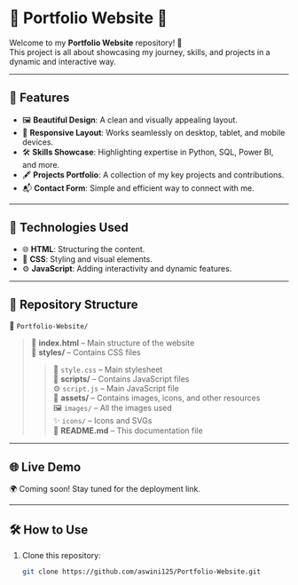 # 🌟 Portfolio Website 🌟

Welcome to my **Portfolio Website** repository! 🚀  
This project is all about showcasing my journey, skills, and projects in a dynamic and interactive way.  

---

## 🎨 **Features**  
- 🖼️ **Beautiful Design**: A clean and visually appealing layout.  
- 📱 **Responsive Layout**: Works seamlessly on desktop, tablet, and mobile devices.  
- 🛠️ **Skills Showcase**: Highlighting expertise in Python, SQL, Power BI, and more.  
- 🖋️ **Projects Portfolio**: A collection of my key projects and contributions.  
- 📬 **Contact Form**: Simple and efficient way to connect with me.  

---

## 🔧 **Technologies Used**  
- 🌐 **HTML**: Structuring the content.  
- 🎨 **CSS**: Styling and visual elements.  
- ⚙️ **JavaScript**: Adding interactivity and dynamic features.  

---

## 📂 **Repository Structure**  
📁 `Portfolio-Website/`  
> 📄 **index.html** – Main structure of the website  
> 📁 **styles/** – Contains CSS files  
>> 🎨 `style.css` – Main stylesheet  
> 📁 **scripts/** – Contains JavaScript files  
>> ⚙️ `script.js` – Main JavaScript file  
> 📁 **assets/** – Contains images, icons, and other resources  
>> 🖼️ `images/` – All the images used  
>> ✨ `icons/` – Icons and SVGs  
> 📄 **README.md** – This documentation file  

---

## 🌐 **Live Demo**  
🌍 Coming soon! Stay tuned for the deployment link.  

---

## 🛠️ **How to Use**  
1. Clone this repository:  
   ```bash
   git clone https://github.com/aswini125/Portfolio-Website.git
